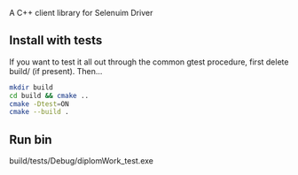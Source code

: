 A C++ client library for Selenuim Driver

## Install with tests
If you want to test it all out through the common gtest procedure, first delete build/ (if present). Then...

```bash
mkdir build
cd build && cmake ..
cmake -Dtest=ON
cmake --build .
```

## Run bin
build/tests/Debug/diplomWork_test.exe
